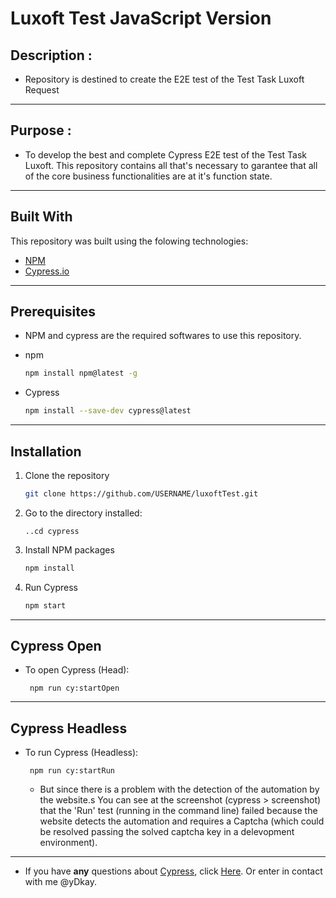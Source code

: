 # **Luxoft Test JavaScript Version**

## **Description** :

- Repository is destined to create the E2E test of the Test Task Luxoft Request

---

## **Purpose** :

- To develop the best and complete Cypress E2E test of the Test Task Luxoft. This repository contains all that's necessary to garantee that all of the core business functionalities are at it's function state.

---

## **Built With**

This repository was built using the folowing technologies:

- [NPM](https://www.npmjs.com/)
- [Cypress.io](https://www.cypress.io/)

---

## **Prerequisites**

- NPM and cypress are the required softwares to use this repository.

- npm
  ```sh
  npm install npm@latest -g
  ```
- Cypress

  ```sh
  npm install --save-dev cypress@latest
  ```

---

## **Installation**

1. Clone the repository
   ```sh
   git clone https://github.com/USERNAME/luxoftTest.git
   ```
2. Go to the directory installed:

   ```
   ..cd cypress
   ```

3. Install NPM packages
   ```sh
   npm install
   ```
4. Run Cypress
   ```sh
   npm start
   ```

---

## **Cypress Open**

- To open Cypress (Head):

  ```
   npm run cy:startOpen
  ```

---

## **Cypress Headless**

- To run Cypress (Headless):

  ```
   npm run cy:startRun
  ```

  - But since there is a problem with the detection of the automation by the website.s You can see at the screenshot (cypress > screenshot) that the 'Run' test (running in the command line) failed because the website detects the automation and requires a Captcha (which could be resolved passing the solved captcha key in a delevopment environment).

---

- If you have **any** questions about [Cypress](https://www.cypress.io/), click [Here](https://docs.cypress.io/guides/getting-started/installing-cypress#System-requirements). Or enter in contact with me @yDkay.
